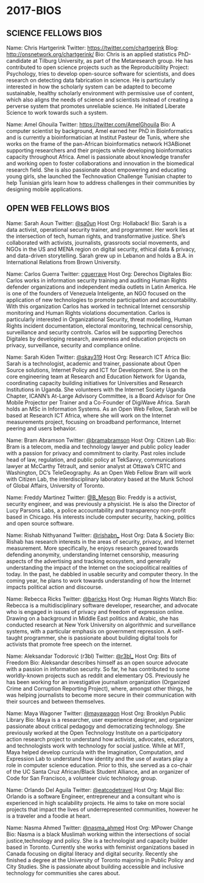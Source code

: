 # 2017-BIOS

## SCIENCE FELLOWS BIOS

Name: Chris Hartgerink
Twitter: https://twitter.com/chartgerink
Blog: http://onsnetwork.org/chartgerink/
Bio: Chris is an applied statistics PhD-candidate at Tilburg University, as part of the Metaresearch group. He has contributed to open science projects such as the Reproducibility Project: Psychology, tries to develop open-source software for scientists, and does research on detecting data fabrication in science. He is particularly interested in how the scholarly system can be adapted to become sustainable, healthy scholarly environment with permissive use of content, which also aligns the needs of science and scientists instead of creating a perverse system that promotes unreliable science. He initiated Liberate Science to work towards such a system.

Name: Amel Ghouila
Twitter: https://twitter.com/AmelGhouila
Bio: A computer scientist by background, Amel earned her PhD in Bioinformatics and is currently a bioinformatician at Institut Pasteur de Tunis, where she works on the frame of the pan-African bioinformatics network H3ABionet supporting researchers and their projects while developing bioinformatics capacity throughout Africa. Amel is passionate about knowledge  transfer and working open to foster collaborations and innovation in the biomedical research field. She is also passionate about empowering and educating young girls, she launched the Technovation Challenge Tunisian chapter to help Tunisian girls learn how to address challenges in their communities by designing mobile applications.


## OPEN WEB FELLOWS BIOS

Name: Sarah Aoun
Twitter: [@sa0un](https://twitter.com/sa0un)
Host Org: Hollaback!
Bio: Sarah is a data activist, operational security trainer, and programmer. Her work lies at the intersection of tech, human rights, and transformative justice. She’s collaborated with activists, journalists, grassroots social movements, and NGOs in the US and MENA region on digital security, ethical data & privacy, and data-driven storytelling. Sarah grew up in Lebanon and holds a B.A. in International Relations from Brown University.

Name: Carlos Guerra
Twitter: [cguerrave](https://twitter.com/cguerrave)
Host Org: Derechos Digitales
Bio: Carlos works in information security training and auditing Human Rights defender organizations and independent media outlets in Latin America. He is one of the founders of Venezuela Inteligente, an NGO focused on the application of new technologies to promote participation and accountability. With this organization Carlos has worked in technical Internet censorship monitoring and Human Rights violations documentation. Carlos is particularly interested in Organizational Security, threat modelling, Human Rights incident documentation, electoral monitoring, technical censorship, surveillance and security controls. Carlos will be supporting Derechos Digitales by developing research, awareness and education projects on privacy, surveillance, security and compliance online.

Name: Sarah Kiden
Twitter: [@skay319](https://twitter.com/skay319)
Host Org: Research ICT Africa
Bio: Sarah is a technologist, academic and trainer, passionate about Open Source solutions, Internet Policy and ICT for Development. She is on the core engineering team at Research and Education Network for Uganda, coordinating capacity building initiatives for Universities and Research Institutions in Uganda. She volunteers with the Internet Society Uganda Chapter, ICANN’s At-Large Advisory Committee, is a Board Advisor for One Mobile Projector per Trainer and a Co-Founder of DigiWave Africa. Sarah holds an MSc in Information Systems. As an Open Web Fellow, Sarah will be based at Research ICT Africa, where she will work on the Internet measurements project, focusing on broadband performance, Internet peering and users behavior. 

Name: Bram Abramson
Twitter: [@bramabramson](https://twitter.com/bramabramson)
Host Org: Citizen Lab
Bio: Bram is a telecom, media and technology lawyer and public policy leader with a passion for privacy and commitment to clarity.  Past roles include head of law, regulation, and public policy at TekSavvy, communications lawyer at McCarthy Tétrault, and senior analyst at Ottawa’s CRTC and Washington, DC’s TeleGeography.  As an Open Web Fellow Bram will work with Citizen Lab, the interdisciplinary laboratory based at the Munk School of Global Affairs, University of Toronto.

Name: Freddy Martinez
Twitter: [@B_Meson](https://twitter.com/B_Meson)
Bio: Freddy is a activist, security engineer, and was previously a physicist. He is also the Director of Lucy Parsons Labs, a police accountability and transparency non-profit based in Chicago. His interests include computer security, hacking, politics and open source software. 

Name: Rishab Nithyanand
Twitter: [@rishabn_](https://twitter.com/rishabn_)
Host Org: Data & Society
Bio: Rishab has research interests in the areas of security, privacy, and Internet measurement. More specifically, he enjoys research geared towards defending anonymity, understanding Internet censorship, measuring aspects of the advertising and tracking ecosystem, and generally understanding the impact of the Internet on the sociopolitical realities of today. In the past, he dabbled in usable security and computer theory. In the coming year, he plans to work towards understanding of how the Internet impacts political action and discourse.

Name: Rebecca Ricks
Twitter: [@baricks](https://twitter.com/baricks)
Host Org: Human Rights Watch
Bio: Rebecca is a multidisciplinary software developer, researcher, and advocate who is engaged in issues of privacy and freedom of expression online. Drawing on a background in Middle East politics and Arabic, she has conducted research at New York University on algorithmic and surveillance systems, with a particular emphasis on government repression. A self-taught programmer, she is passionate about building digital tools for activists that promote free speech on the internet. 

Name: Aleksandar Todorović (r3bl)
Twitter: [@r3bl_](https://twitter.com/r3bl_)
Host Org: Bits of Freedom
Bio: Aleksandar describes himself as an open source advocate with a passion in information security. So far, he has contributed to some worldly-known projects such as reddit and elementary OS. Previously he has been working for an investigative journalism organization (Organized Crime and Corruption Reporting Project), where, amongst other things, he was helping journalists to become more secure in their communication with their sources and between themselves.

Name: Maya Wagoner
Twitter: [@mayawagon](https://twitter.com/mayawagon)
Host Org: Brooklyn Public Library
Bio: Maya is a researcher, user experience designer, and organizer passionate about critical pedagogy and democratizing technology. She previously worked at the Open Technology Institute on a participatory action research project to understand how activists, advocates, educators, and technologists work with technology for social justice. While at MIT, Maya helped develop curricula with the Imagination, Computation, and Expression Lab to understand how identity and the use of avatars play a role in computer science education. Prior to this, she served as a co-chair of the UC Santa Cruz African/Black Student Alliance, and an organizer of Code for San Francisco, a volunteer civic technology group.

Name: Orlando Del Aguila
Twitter: [@eatcodetravel](https://twitter.com/eatcodetravel)
Host Org: Majal
Bio: Orlando is a software Engineer, entrepreneur and a consultant who is experienced in high scalability projects. He aims to take on more social projects that impact the lives of underrepresented communities, however he is a traveler and a foodie at heart.

Name: Nasma Ahmed
Twitter: [@nasma_ahmed](https://twitter.com/nasma_ahmed)
Host Org: MPower Change
Bio: Nasma is a black Muslimah working within the intersections of social justice,technology and policy. She is a technologist and capacity builder based in Toronto. Currently she works with feminist organizations based in Canada focusing on digital literacy and digital security. Recently she finished a degree at the University of Toronto majoring in Public Policy and City Studies. She is passionate about building accessible and inclusive technology for communities she cares about.


